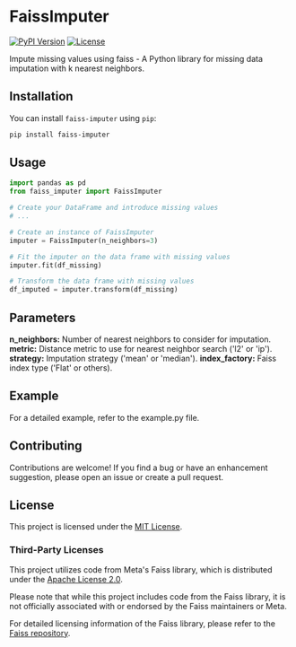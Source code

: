 # FaissImputer

[![PyPI Version](https://img.shields.io/pypi/v/faiss-imputer.svg)](https://pypi.org/project/faiss-imputer/)
[![License](https://img.shields.io/pypi/l/faiss-imputer.svg)](https://github.com/your-username/FaissImputer/blob/main/LICENSE)

Impute missing values using faiss - A Python library for missing data imputation with k nearest neighbors.

## Installation

You can install `faiss-imputer` using `pip`:

```bash
pip install faiss-imputer
```

## Usage

```python
import pandas as pd
from faiss_imputer import FaissImputer

# Create your DataFrame and introduce missing values
# ...

# Create an instance of FaissImputer
imputer = FaissImputer(n_neighbors=3)

# Fit the imputer on the data frame with missing values
imputer.fit(df_missing)

# Transform the data frame with missing values
df_imputed = imputer.transform(df_missing)
```

## Parameters

**n_neighbors:** Number of nearest neighbors to consider for imputation.
**metric:** Distance metric to use for nearest neighbor search ('l2' or 'ip').
**strategy:** Imputation strategy ('mean' or 'median').
**index_factory:** Faiss index type ('Flat' or others).

## Example

For a detailed example, refer to the example.py file.

## Contributing

Contributions are welcome! If you find a bug or have an enhancement suggestion, please open an issue or create a pull request.

## License

This project is licensed under the [MIT License](LICENSE).

### Third-Party Licenses

This project utilizes code from Meta's Faiss library, which is distributed under the [Apache License 2.0](https://github.com/facebookresearch/faiss/blob/master/LICENSE).

Please note that while this project includes code from the Faiss library, it is not officially associated with or endorsed by the Faiss maintainers or Meta.

For detailed licensing information of the Faiss library, please refer to the [Faiss repository](https://github.com/facebookresearch/faiss).